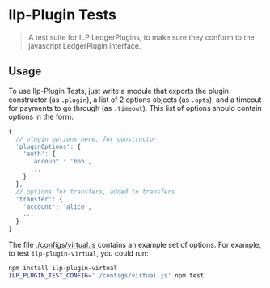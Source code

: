 # Ilp-Plugin Tests

> A test suite for ILP LedgerPlugins, to make sure they conform to the
> javascript LedgerPlugin interface.

## Usage

To use Ilp-Plugin Tests, just write a module that exports the plugin
constructor (as `.plugin`), a list of 2 options objects (as `.opts`), and a
timeout for payments to go through (as `.timeout`). This list of options should
contain options in the form:

```js
{
  // plugin options here, for constructor
  'pluginOptions': {
    'auth': {
      'account': 'bob',
      ...
    }
  },
  // options for transfers, added to transfers
  'transfer': {
    'account': 'alice',
    ... 
  }
}
```

The file [./configs/virtual.js
](https://github.com/interledger/js-ilp-plugin-tests/blob/master/configs/virtual.js)
contains an example set of options. For example, to test `ilp-plugin-virtual`, you
could run:

```sh
npm install ilp-plugin-virtual
ILP_PLUGIN_TEST_CONFIG='./configs/virtual.js' npm test
```
